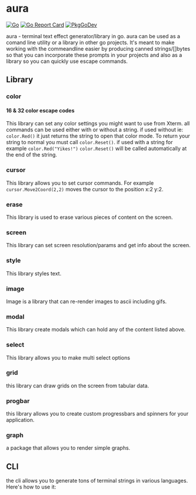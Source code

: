 # aura

[![Go](https://img.shields.io/badge/--00ADD8?logo=go&logoColor=ffffff)](https://go.dev/) [![Go Report Card](https://goreportcard.com/badge/github.com/x86ed/aura)](https://goreportcard.com/report/github.com/x86ed/aura) [![PkgGoDev](https://pkg.go.dev/badge/github.com/x86ed/aura)](https://pkg.go.dev/github.com/x86ed/aura)

aura - terminal text effect generator/library in go. aura can be used as a comand line utility or a library in other go projects. It's meant to make working with the commeandline easier by producing canned strings/[]bytes so that you can incorporate these prompts in your projects and also as a library so you can quickly use escape commands.

## Library

### color

#### 16 & 32 color escape codes

This library can set any color settings you might want to use from Xterm. all commands can be used either with or without a string. if used without ie: `color.Red()` it just returns the string to open that color mode. To return your string to normal you must call `color.Reset()`. if used with a string for example `color.Red("Yikes!")` `color.Reset()` will be called automatically at the end of the string.

### cursor

This library allows you to set cursor commands. For example `cursor.Move2Coord(2,2)` moves the cursor to the position x:2 y:2.

### erase

This library is used to erase various pieces of content on the screen.

### screen

This library can set screen resolution/params and get info about the screen.

### style

This library styles text.

### image

Image is a library that can re-render images to ascii including gifs.

### modal

This library create modals which can hold any of the content listed above.

### select

This library allows you to make multi select options

### grid

this library can draw grids on the screen from tabular data.

### progbar

this library allows you to create custom progressbars and spinners for your application.

### graph

a package that allows you to render simple graphs.

## CLI

the cli allows you to generate tons of terminal strings in various languages. Here's how to use it:

